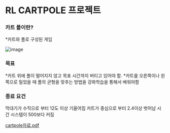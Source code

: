 # RL CARTPOLE 프로젝트

### 카트 폴이란?
*카트와 폴로 구성된 게임

![image](https://github.com/matrix215/RL_cartpole_project/assets/101815603/292e1ad0-26f1-4607-ba8b-a8cdad4f5358)


### 목표
*카트 위에 폴이 떨어지지 않고 목표 시간까지 버티고 있어야 함.​
*카트를 오른쪽이나 왼쪽으로 밀었을 때 폴의 균형을 맞추는 방법을 강화학습을 통해서 배워야함​
### 종료 요건
막대기가 수직으로 부터 12도 이상 기울어짐​
카트가 중심으로 부터 2.4이상 벗어남​
시간 시스템이 500보다 커짐






[cartpole자료.pdf](https://github.com/matrix215/RL_cartpole_project/files/14384052/cartpole.pdf)
